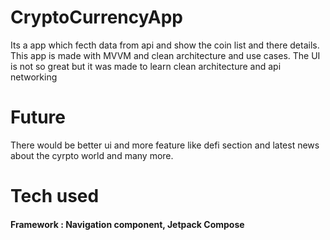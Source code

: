 # CryptoCurrencyApp
Its a app which fecth data from api and show the coin list and there details. This app is made with MVVM and clean architecture and use cases. The UI is not so great but it was made to learn clean architecture and api networking

# Future 
There would be better ui and more feature like defi section and latest news about the cyrpto world and many more.

# Tech used
  #### Framework : Navigation component, Jetpack Compose
  #

